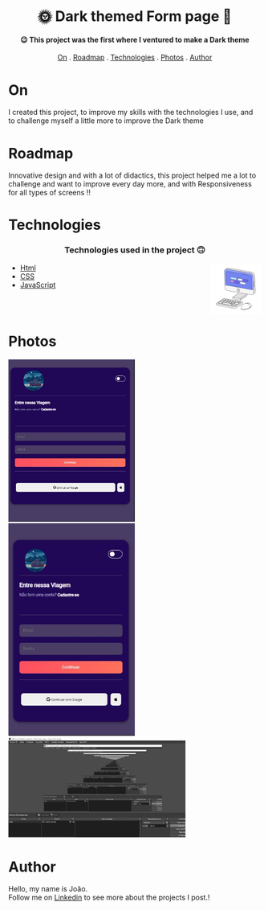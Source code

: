 <h1 align="center">
   🌞 Dark themed Form page 🌚
</h1>

<h4 align="center">
  😉 This project was the first where I ventured to make a Dark theme
</h4>

<p align="center">   
   <a href="#on">On</a> .
   <a href="#roadmap">Roadmap</a> .
   <a href="#technologies">Technologies</a> .
   <a href="#photos">Photos</a> . 
   <a href="#author">Author</a>
 </p>


   
 # On
     
     
   <p> I created this project, to improve my skills with the technologies I use, and to challenge myself a little more to improve the Dark theme</p>
   
   
   
 # Roadmap 
   
   <p>Innovative design and with a lot of didactics, this project helped me a lot to challenge and want to improve every day more, and with Responsiveness for all types of screens !!</p>
   
   
 # Technologies
   
   <h3 align="center"> Technologies used in the project 🙃 </h3>
   
   <img src='computer1.gif' alt='gif-de-computador' align='right' width='20%'/>

- [Html](https://developer.mozilla.org/pt-BR/docs/Web/HTML/Element/html/)  
- [CSS](https://developer.mozilla.org/pt-BR/docs/Web/CSS)  
- [JavaScript](https://www.javascript.com/)  

<br>
<br>
   
#  Photos
   
   <img src="print1.JPG" width='50%' >
   
   <img src="print2.JPG" width= '50%' >
   
   <img src="print3.gif" width='70%'  >
   
   
# Author 
   <p> Hello, my name is João. <br> Follow me on <a href="https://www.linkedin.com/in/jo%C3%A3o-soares13/" target="_blank">Linkedin</a> to see more about the projects I post.!</p>
